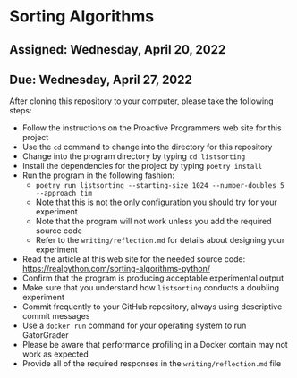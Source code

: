 # Sorting Algorithms

## Assigned: Wednesday, April 20, 2022
## Due: Wednesday, April 27, 2022

After cloning this repository to your computer, please take the following steps:

- Follow the instructions on the Proactive Programmers web site for this project
- Use the `cd` command to change into the directory for this repository
- Change into the program directory by typing `cd listsorting`
- Install the dependencies for the project by typing `poetry install`
- Run the program in the following fashion:
  - `poetry run listsorting --starting-size 1024 --number-doubles 5 --approach tim`
  - Note that this is not the only configuration you should try for your experiment
  - Note that the program will not work unless you add the required source code
  - Refer to the `writing/reflection.md` for details about designing your experiment
- Read the article at this web site for the needed source code: https://realpython.com/sorting-algorithms-python/
- Confirm that the program is producing acceptable experimental output
- Make sure that you understand how `listsorting` conducts a doubling experiment
- Commit frequently to your GitHub repository, always using descriptive commit messages
- Use a `docker run` command for your operating system to run GatorGrader
- Please be aware that performance profiling in a Docker contain may not work as expected
- Provide all of the required responses in the `writing/reflection.md` file
